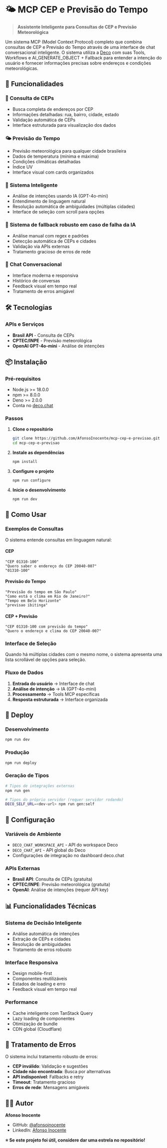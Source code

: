 # 🌤️ MCP CEP e Previsão do Tempo

> **Assistente Inteligente para Consultas de CEP e Previsão Meteorológica**

Um sistema MCP (Model Context Protocol) completo que combina consultas de CEP e Previsão do Tempo através de uma interface de chat conversacional inteligente. O sistema utiliza a [Deco](https://deco.chat/) com suas Tools, Workflows e AI_GENERATE_OBJECT + Fallback para entender a intenção do usuário e fornecer informações precisas sobre endereços e condições meteorológicas.

## 🚀 Funcionalidades

### 📍 **Consulta de CEPs**

- Busca completa de endereços por CEP
- Informações detalhadas: rua, bairro, cidade, estado
- Validação automática de CEPs
- Interface estruturada para visualização dos dados

### 🌤️ **Previsão do Tempo**

- Previsão meteorológica para qualquer cidade brasileira
- Dados de temperatura (mínima e máxima)
- Condições climáticas detalhadas
- Índice UV
- Interface visual com cards organizados

### 🤖 **Sistema Inteligente**

- Análise de intenções usando IA (GPT-4o-mini)
- Entendimento de linguagem natural
- Resolução automática de ambiguidades (múltiplas cidades)
- Interface de seleção com scroll para opções

### 🦾 **Sistema de fallback robusto em caso de falha da IA**

- Análise manual com regex e padrões
- Detecção automática de CEPs e cidades
- Validação via APIs externas
- Tratamento gracioso de erros de rede

### 💬 **Chat Conversacional**

- Interface moderna e responsiva
- Histórico de conversas
- Feedback visual em tempo real
- Tratamento de erros amigável

## 🛠️ Tecnologias

### **APIs e Serviços**

- **Brasil API** - Consulta de CEPs
- **CPTEC/INPE** - Previsão meteorológica
- **OpenAI GPT-4o-mini** - Análise de intenções

## 📦 Instalação

### **Pré-requisitos**

- Node.js >= 18.0.0
- npm >= 8.0.0
- Deno >= 2.0.0
- Conta no [deco.chat](https://deco.chat)

### **Passos**

1. **Clone o repositório**

   ```bash
   git clone https://github.com/AfonsoInocente/mcp-cep-e-previsao.git
   cd mcp-cep-e-previsao
   ```

2. **Instale as dependências**

   ```bash
   npm install
   ```

3. **Configure o projeto**

   ```bash
   npm run configure
   ```

4. **Inicie o desenvolvimento**
   ```bash
   npm run dev
   ```

## 🎯 Como Usar

### **Exemplos de Consultas**

O sistema entende consultas em linguagem natural:

#### **CEP**

```
"CEP 01310-100"
"Quero saber o endereço do CEP 20040-007"
"01310-100"
```

#### **Previsão do Tempo**

```
"Previsão do tempo em São Paulo"
"Como está o clima em Rio de Janeiro?"
"Tempo em Belo Horizonte"
"previsao ibitinga"
```

#### **CEP + Previsão**

```
"CEP 01310-100 com previsão do tempo"
"Quero o endereço e clima do CEP 20040-007"
```

### **Interface de Seleção**

Quando há múltiplas cidades com o mesmo nome, o sistema apresenta uma lista scrollável de opções para seleção.

### **Fluxo de Dados**

1. **Entrada do usuário** → Interface de chat
2. **Análise de intenção** → IA (GPT-4o-mini)
3. **Processamento** → Tools MCP específicas
4. **Resposta estruturada** → Interface organizada

## 🚀 Deploy

### **Desenvolvimento**

```bash
npm run dev
```

### **Produção**

```bash
npm run deploy
```

### **Geração de Tipos**

```bash
# Tipos de integrações externas
npm run gen

# Tipos do próprio servidor (requer servidor rodando)
DECO_SELF_URL=<dev-url> npm run gen:self
```

## 🔧 Configuração

### **Variáveis de Ambiente**

- `DECO_CHAT_WORKSPACE_API` - API do workspace Deco
- `DECO_CHAT_API` - API global do Deco
- Configurações de integração no dashboard deco.chat

### **APIs Externas**

- **Brasil API**: Consulta de CEPs (gratuita)
- **CPTEC/INPE**: Previsão meteorológica (gratuita)
- **OpenAI**: Análise de intenções (requer API key)

## 📊 Funcionalidades Técnicas

### **Sistema de Decisão Inteligente**

- Análise automática de intenções
- Extração de CEPs e cidades
- Resolução de ambiguidades
- Tratamento de erros robusto

### **Interface Responsiva**

- Design mobile-first
- Componentes reutilizáveis
- Estados de loading e erro
- Feedback visual em tempo real

### **Performance**

- Cache inteligente com TanStack Query
- Lazy loading de componentes
- Otimização de bundle
- CDN global (Cloudflare)

## 🐛 Tratamento de Erros

O sistema inclui tratamento robusto de erros:

- **CEP inválido**: Validação e sugestões
- **Cidade não encontrada**: Busca por alternativas
- **API indisponível**: Fallbacks e retry
- **Timeout**: Tratamento gracioso
- **Erros de rede**: Mensagens amigáveis

## 👨‍💻 Autor

**Afonso Inocente**

- GitHub: [@afonsoinocente](https://github.com/afonsoinocente)
- LinkedIn: [Afonso Inocente](https://linkedin.com/in/afonsoinocente)

**⭐ Se este projeto foi útil, considere dar uma estrela no repositório!**
